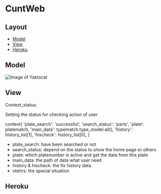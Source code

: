 # CuntWeb
## Layout
* [Model](#Model)
* [View](#View)
* [Heroku](#Heroku)

## Model
![Image of Yaktocat](https://github.com/rickeyting/images/tree/master/cuntweb_pics/model.JPG)
	
## View
Context_status:

Setting the status for checking action of user

context{
'plate_search': 'successful',
'search_status': 'parts',
'plate': platematch,
'main_data': typematch.type_model.all(),
'history': history_list[1],
'hischeck': history_list[0],
}

* plate_search: have been searched or not
* search_status: depend on the status to show the home page or others
* plate: which platenumber is active and get the data from this plate
* main_data: the path of data what user need
* history & hischeck: the fix history data
* otehrs: the special situation
	
## Heroku


